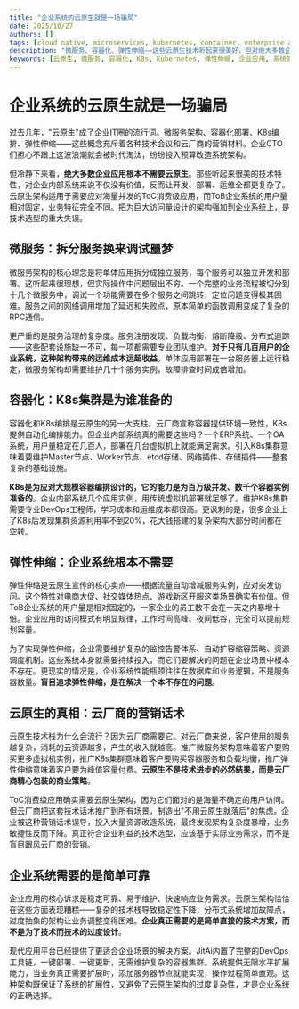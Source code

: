 ```yaml
---
title: "企业系统的云原生就是一场骗局"
date: 2025/10/27
authors: []
tags: [cloud native, microservices, kubernetes, container, enterprise applications, system architecture, devops, jitai]
description: "微服务、容器化、弹性伸缩——这些云原生技术听起来很美好，但对绝大多数企业系统来说完全是过度设计。云原生架构是为百万级并发的ToC应用准备的，企业内部系统几百用户，为什么要承受K8s集群的复杂度？这场技术狂欢背后，是云厂商精心策划的营销话术。"
keywords: [云原生, 微服务, 容器化, K8s, Kubernetes, 弹性伸缩, 企业应用, 系统架构, DevOps, 技术选型, 架构复杂度, 运维成本, ToB, ToC, JitAi, 部署自动化, 水平扩展]
---
```


# 企业系统的云原生就是一场骗局

过去几年，"云原生"成了企业IT圈的流行词。微服务架构、容器化部署、K8s编排、弹性伸缩——这些概念充斥着各种技术会议和云厂商的营销材料。企业CTO们担心不跟上这波浪潮就会被时代淘汰，纷纷投入预算改造系统架构。

但冷静下来看，**绝大多数企业应用根本不需要云原生**。那些听起来很美的技术特性，对企业内部系统来说不仅没有价值，反而让开发、部署、运维全都更复杂了。云原生架构适用于需要应对海量并发的ToC消费级应用，而ToB企业系统的用户量相对固定，业务特征完全不同。把为巨大访问量设计的架构强加到企业系统上，是技术选型的重大失误。
<!--truncate-->

## 微服务：拆分服务换来调试噩梦

微服务架构的核心理念是将单体应用拆分成独立服务，每个服务可以独立开发和部署。这听起来很理想，但实际操作中问题层出不穷。一个完整的业务流程被切分到十几个微服务中，调试一个功能需要在多个服务之间跳转，定位问题变得极其困难。服务之间的网络调用增加了延迟和失败点，原本简单的函数调用变成了复杂的RPC通信。

更严重的是服务治理的复杂度。服务注册发现、负载均衡、熔断降级、分布式追踪——这些配套设施缺一不可，每一项都需要专业团队维护。**对于只有几百用户的企业系统，这种架构带来的运维成本远超收益**。单体应用部署在一台服务器上运行稳定，微服务架构却需要维护几十个服务实例，故障排查时间成倍增加。

## 容器化：K8s集群是为谁准备的

容器化和K8s编排是云原生的另一大支柱。云厂商宣称容器提供环境一致性，K8s提供自动化编排能力。但企业内部系统真的需要这些吗？一个ERP系统、一个OA系统，用户量稳定在几百人，部署在几台虚拟机上就能满足需求。引入K8s集群意味着要维护Master节点、Worker节点、etcd存储、网络插件、存储插件——整套复杂的基础设施。

**K8s是为应对大规模容器编排设计的，它的能力是为百万级并发、数千个容器实例准备的**。企业内部系统几个应用实例，用传统虚拟机部署就足够了。维护K8s集群需要专业DevOps工程师，学习成本和运维成本都很高。更讽刺的是，很多企业上了K8s后发现集群资源利用率不到20%，花大钱搭建的复杂架构大部分时间都在空转。

## 弹性伸缩：企业系统根本不需要

弹性伸缩是云原生宣传的核心卖点——根据流量自动增减服务实例，应对突发访问。这个特性对电商大促、社交媒体热点、游戏新区开服这类场景确实有价值。但ToB企业系统的用户量是相对固定的，一家企业的员工数不会在一天之内暴增十倍。企业应用的访问模式有明显规律，工作时间高峰、夜间低谷，完全可以提前规划容量。

为了实现弹性伸缩，企业需要维护复杂的监控告警体系、自动扩容缩容策略、资源调度机制。这些系统本身就需要持续投入，而它们要解决的问题在企业场景中根本不存在。更现实的情况是，企业系统性能瓶颈往往在数据库和业务逻辑，不是服务器数量。**盲目追求弹性伸缩，是在解决一个本不存在的问题**。

## 云原生的真相：云厂商的营销话术

云原生技术栈为什么会流行？因为云厂商需要它。对云厂商来说，客户使用的服务越复杂，消耗的云资源越多，产生的收入就越高。推广微服务架构意味着客户要购买更多虚拟机实例，推广K8s集群意味着客户要购买容器服务和负载均衡，推广弹性伸缩意味着客户要为峰值容量付费。**云原生不是技术进步的必然结果，而是云厂商精心包装的商业策略**。

ToC消费级应用确实需要云原生架构，因为它们面对的是海量不确定的用户访问。但云厂商把这套技术话术推广到所有场景，制造出"不用云原生就落后"的焦虑。企业被这种营销话术误导，投入大量资源改造系统，最终发现架构复杂度暴增，业务敏捷性反而下降。真正符合企业利益的技术选型，应该基于实际业务需求，而不是盲目跟风云厂商的营销。

## 企业系统需要的是简单可靠

企业应用的核心诉求是稳定可靠、易于维护、快速响应业务需求。云原生架构恰恰在这些方面表现糟糕——复杂的技术栈导致稳定性下降，分布式系统增加故障点，过度抽象的架构让业务调整变得困难。**企业真正需要的是简单直接的技术方案，而不是为了技术而技术的过度设计**。

现代应用平台已经提供了更适合企业场景的解决方案。JitAi内置了完整的DevOps工具链，一键部署、一键更新，无需维护复杂的容器集群。系统提供无限水平扩展能力，当业务真正需要扩展时，添加服务器节点就能实现，操作过程简单直观。这种架构既保证了系统的扩展性，又避免了云原生架构的过度复杂性，才是企业系统的正确选择。
